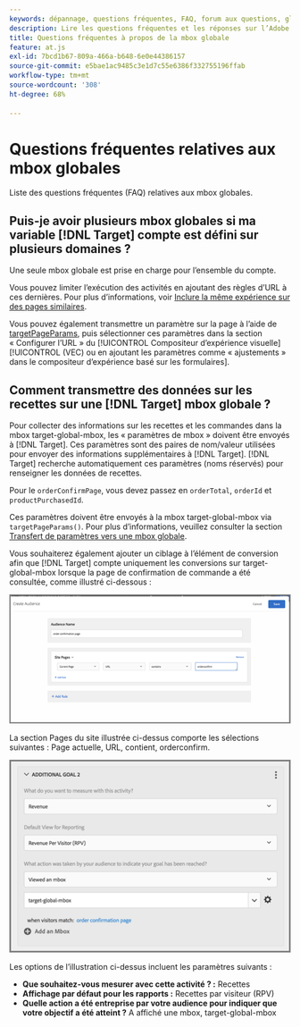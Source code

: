 ```yaml
---
keywords: dépannage, questions fréquentes, FAQ, forum aux questions, globale, mbox globale
description: Lire les questions fréquentes et les réponses sur l’Adobe [!DNL Target] mbox globales.
title: Questions fréquentes à propos de la mbox globale
feature: at.js
exl-id: 7bcd1b67-809a-466a-b648-6e0e44386157
source-git-commit: e5bae1ac9485c3e1d7c55e6386f332755196ffab
workflow-type: tm+mt
source-wordcount: '308'
ht-degree: 68%

---
```


# Questions fréquentes relatives aux mbox globales

Liste des questions fréquentes (FAQ) relatives aux mbox globales.

## Puis-je avoir plusieurs mbox globales si ma variable [!DNL Target] compte est défini sur plusieurs domaines ?

Une seule mbox globale est prise en charge pour l’ensemble du compte.

Vous pouvez limiter l’exécution des activités en ajoutant des règles d’URL à ces dernières. Pour plus d’informations, voir [Inclure la même expérience sur des pages similaires](https://experienceleague.adobe.com/docs/target/using/experiences/vec/temtest.html).

Vous pouvez également transmettre un paramètre sur la page à l’aide de [targetPageParams](/help/dev/implement/client-side/atjs/atjs-functions/targetpageparams.md), puis sélectionner ces paramètres dans la section « Configurer l’URL » du [!UICONTROL Compositeur d’expérience visuelle][!UICONTROL  (VEC) ou en ajoutant les paramètres comme « ajustements » dans le compositeur d’expérience basé sur les formulaires].

## Comment transmettre des données sur les recettes sur une [!DNL Target] mbox globale ?

Pour collecter des informations sur les recettes et les commandes dans la mbox target-global-mbox, les « paramètres de mbox » doivent être envoyés à [!DNL Target]. Ces paramètres sont des paires de nom/valeur utilisées pour envoyer des informations supplémentaires à [!DNL Target]. [!DNL Target] recherche automatiquement ces paramètres (noms réservés) pour renseigner les données de recettes.

Pour le `orderConfirmPage`, vous devez passez en `orderTotal`, `orderId` et `productPurchasedId`.

Ces paramètres doivent être envoyés à la mbox target-global-mbox via `targetPageParams()`. Pour plus d’informations, veuillez consulter la section [Transfert de paramètres vers une mbox globale](/help/dev/implement/client-side/atjs/global-mbox/pass-parameters-to-global-mbox.md).

Vous souhaiterez également ajouter un ciblage à l’élément de conversion afin que [!DNL Target] compte uniquement les conversions sur target-global-mbox lorsque la page de confirmation de commande a été consultée, comme illustré ci-dessous :

![image alternative](assets/revenue1.png)

La section Pages du site illustrée ci-dessus comporte les sélections suivantes : Page actuelle, URL, contient, orderconfirm.

![image alternative](assets/revenue2.png)

Les options de l’illustration ci-dessus incluent les paramètres suivants :

* **Que souhaitez-vous mesurer avec cette activité ? :** Recettes
* **Affichage par défaut pour les rapports :** Recettes par visiteur (RPV)
* **Quelle action a été entreprise par votre audience pour indiquer que votre objectif a été atteint ?** A affiché une mbox, target-global-mbox
